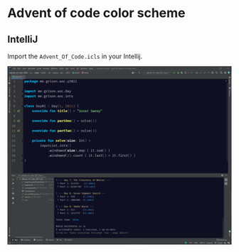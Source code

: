 # Advent of code color scheme

## IntelliJ

Import the `Advent_Of_Code.icls` in your Intellij.

![IntelliJ](screenshot.png)
